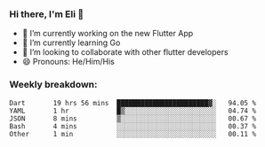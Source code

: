 ### Hi there, I'm Eli 👋
- 🔭 I’m currently working on the new Flutter App
- 🌱 I’m currently learning Go
- 🦄 I’m looking to collaborate with other flutter developers
- 😄 Pronouns: He/Him/His

### Weekly breakdown:
<!--START_SECTION:waka-->

```text
Dart       19 hrs 56 mins  ███████████████████████▓░   94.05 %
YAML       1 hr            █▒░░░░░░░░░░░░░░░░░░░░░░░   04.74 %
JSON       8 mins          ▒░░░░░░░░░░░░░░░░░░░░░░░░   00.67 %
Bash       4 mins          ░░░░░░░░░░░░░░░░░░░░░░░░░   00.37 %
Other      1 min           ░░░░░░░░░░░░░░░░░░░░░░░░░   00.11 %
```

<!--END_SECTION:waka-->
